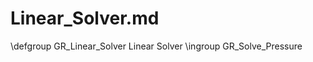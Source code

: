 Linear_Solver.md
================


\defgroup GR_Linear_Solver Linear Solver
\ingroup GR_Solve_Pressure

